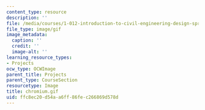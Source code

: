 ```yaml
---
content_type: resource
description: ''
file: /media/courses/1-012-introduction-to-civil-engineering-design-spring-2002/ffc8ec20d54aa6ff86fec266869d578d_chromium.gif
file_type: image/gif
image_metadata:
  caption: ''
  credit: ''
  image-alt: ''
learning_resource_types:
- Projects
ocw_type: OCWImage
parent_title: Projects
parent_type: CourseSection
resourcetype: Image
title: chromium.gif
uid: ffc8ec20-d54a-a6ff-86fe-c266869d578d
---
```

